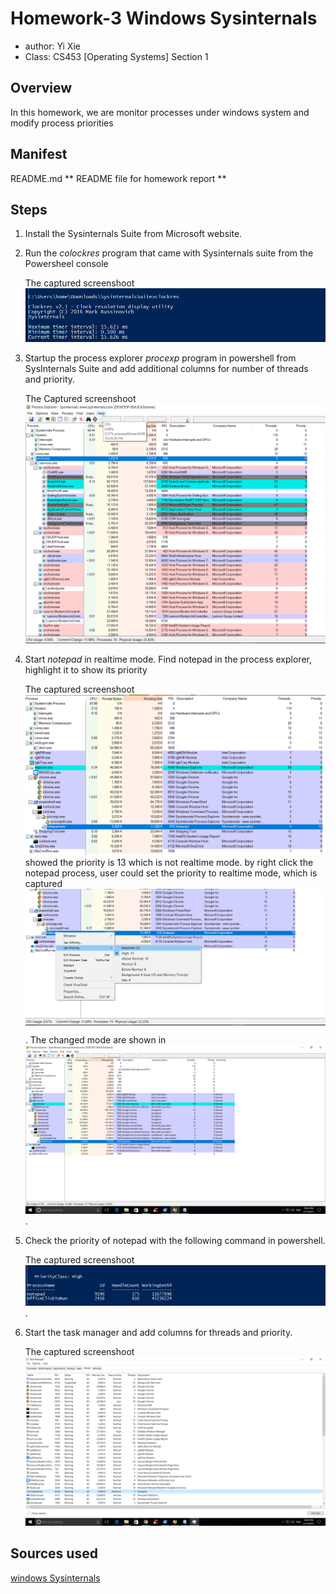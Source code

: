 # Homework-3 Windows Sysinternals

* author: Yi Xie
* Class: CS453 [Operating Systems] Section 1

## Overview

In this homework, we are monitor processes under windows system and modify process priorities


## Manifest

README.md   ** README file for homework report **

## Steps

1. Install the Sysinternals Suite from Microsoft website.

2. Run the *colockres* program that came with Sysinternals suite from the Powersheel console

    The captured screenshoot ![colckres result](./clockres_capture.png)

3. Startup the process explorer *procexp* program in powershell from SysInternals Suite and add
   additional columns for number of threads and priority.

   The Captured screenshoot ![process explorer](./procexp_capture.png)

4. Start *notepad* in realtime mode. Find notepad in the process explorer, highlight it to show its
   priority

   The captured screenshoot ![notpad under process explorer](./notepad_capture.png) showed the
   priority is 13 which is not realtime mode. by right click the notepad process, user could set the
   priority to realtime mode, which is captured ![set realtime mode](./notepad_realtime.png).
   The changed mode are shown in ![notepad realtime mode](./notepad_realtime24.png).

5. Check the priority of notepad with the following command in powershell.

   The captured screenshoot ![check the priority under command](./check_priority_underCommand.png).

6. Start the task manager and add columns for threads and priority.

    The captured screenshoot ![task manager process and priority](./notepad_taskmanager.png)

## Sources used

[windows Sysinternals](https://technet.microsoft.com/en-us/sysinternals/bb842062.aspx)



